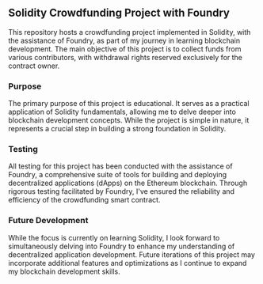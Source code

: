 ## Solidity Crowdfunding Project with Foundry
This repository hosts a crowdfunding project implemented in Solidity, with the assistance of Foundry, as part of my journey in learning blockchain development. The main objective of this project is to collect funds from various contributors, with withdrawal rights reserved exclusively for the contract owner.

### Purpose
The primary purpose of this project is educational. It serves as a practical application of Solidity fundamentals, allowing me to delve deeper into blockchain development concepts. While the project is simple in nature, it represents a crucial step in building a strong foundation in Solidity.

### Testing
All testing for this project has been conducted with the assistance of Foundry, a comprehensive suite of tools for building and deploying decentralized applications (dApps) on the Ethereum blockchain. Through rigorous testing facilitated by Foundry, I've ensured the reliability and efficiency of the crowdfunding smart contract.

### Future Development
While the focus is currently on learning Solidity, I look forward to simultaneously delving into Foundry to enhance my understanding of decentralized application development. Future iterations of this project may incorporate additional features and optimizations as I continue to expand my blockchain development skills.
